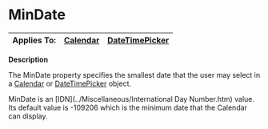 




<h1 class="heading"><span class="name">MinDate</span></h1>

| Applies To: | [Calendar](../a-z/calendar.md) | [DateTimePicker](../a-z/datetimepicker.md) |
| --- | --- | ---  |


**Description**


The MinDate property specifies the smallest date that the user may select in a [Calendar](../a-z/calendar.md) or [DateTimePicker](../a-z/datetimepicker.md) object.


MinDate is an [IDN](../Miscellaneous/International Day Number.htm) value. Its default value is -109206 which is the minimum date that the Calendar can display.



